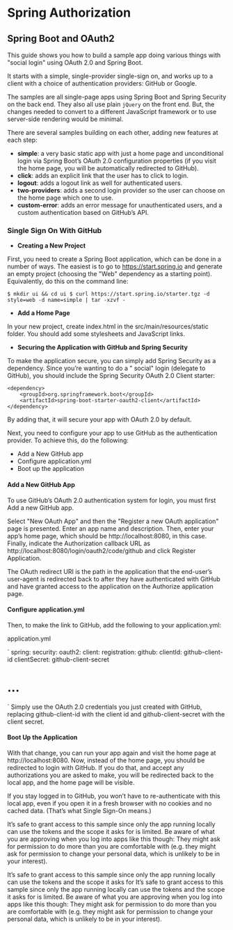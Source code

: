 # Spring Authorization

## Spring Boot and OAuth2

This guide shows you how to build a sample app doing various things with "social login" using OAuth 2.0 and Spring Boot.

It starts with a simple, single-provider single-sign on, and works up to a client with a choice of authentication
providers: GitHub or Google.

The samples are all single-page apps using Spring Boot and Spring Security on the back end. They also all use plain
`jQuery` on the front end. But, the changes needed to convert to a different JavaScript framework or to use server-side
rendering would be minimal.

There are several samples building on each other, adding new features at each step:

- **simple**: a very basic static app with just a home page and unconditional login via Spring Boot’s OAuth 2.0
  configuration properties (if you visit the home page, you will be automatically redirected to GitHub).
- **click**: adds an explicit link that the user has to click to login.
- **logout**: adds a logout link as well for authenticated users.
- **two-providers**: adds a second login provider so the user can choose on the home page which one to use.
- **custom-error**: adds an error message for unauthenticated users, and a custom authentication based on GitHub’s API.

### Single Sign On With GitHub

- **Creating a New Project**

First, you need to create a Spring Boot application, which can be done in a number of ways. The easiest is to go
to https://start.spring.io and generate an empty project (choosing the "Web" dependency as a starting point).
Equivalently, do this on the command line:

`
$ mkdir ui && cd ui $ curl https://start.spring.io/starter.tgz -d style=web -d name=simple | tar -xzvf -
`

- **Add a Home Page**

In your new project, create index.html in the src/main/resources/static folder. You should add some stylesheets and
JavaScript links.

- **Securing the Application with GitHub and Spring Security**

To make the application secure, you can simply add Spring Security as a dependency. Since you’re wanting to do a "
social" login (delegate to GitHub), you should include the Spring Security OAuth 2.0 Client starter:

```
<dependency>
	<groupId>org.springframework.boot</groupId>
	<artifactId>spring-boot-starter-oauth2-client</artifactId>
</dependency>
```

By adding that, it will secure your app with OAuth 2.0 by default.

Next, you need to configure your app to use GitHub as the authentication provider. To achieve this, do the following:

- Add a New GitHub app
- Configure application.yml
- Boot up the application

#### Add a New GitHub App

To use GitHub’s OAuth 2.0 authentication system for login, you must first Add a new GitHub app.

Select "New OAuth App" and then the "Register a new OAuth application" page is presented. Enter an app name and
description. Then, enter your app’s home page, which should be http://localhost:8080, in this case. Finally, indicate
the Authorization callback URL as http://localhost:8080/login/oauth2/code/github and click Register Application.

The OAuth redirect URI is the path in the application that the end-user’s user-agent is redirected back to after they
have authenticated with GitHub and have granted access to the application on the Authorize application page.

#### Configure application.yml

Then, to make the link to GitHub, add the following to your application.yml:

application.yml

`
spring:
security:
oauth2:
client:
registration:
github:
clientId: github-client-id clientSecret: github-client-secret

# ...

`
Simply use the OAuth 2.0 credentials you just created with GitHub, replacing github-client-id with the client id and
github-client-secret with the client secret.

#### Boot Up the Application

With that change, you can run your app again and visit the home page at http://localhost:8080. Now, instead of the home
page, you should be redirected to login with GitHub. If you do that, and accept any authorizations you are asked to
make, you will be redirected back to the local app, and the home page will be visible.

If you stay logged in to GitHub, you won’t have to re-authenticate with this local app, even if you open it in a fresh
browser with no cookies and no cached data. (That’s what Single Sign-On means.)

It’s safe to grant access to this sample since only the app running locally can use the tokens and the scope it asks for
is limited. Be aware of what you are approving when you log into apps like this though: They might ask for permission to
do more than you are comfortable with (e.g. they might ask for permission to change your personal data, which is
unlikely to be in your interest).

It’s safe to grant access to this sample since only the app running locally can use the tokens and the scope it asks for
It’s safe to grant access to this sample since only the app running locally can use the tokens and the scope it asks for
is limited. Be aware of what you are approving when you log into apps like this though: They might ask for permission to
do more than you are comfortable with (e.g. they might ask for permission to change your personal data, which is
unlikely to be in your interest).

